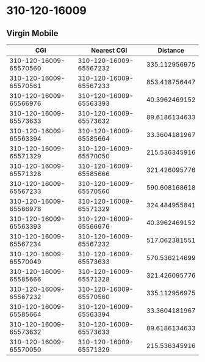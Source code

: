 # 310-120-16009
## Virgin Mobile


| CGI | Nearest CGI | Distance |
|-----|-------------|----------|
| 310-120-16009-65570560 | 310-120-16009-65567232 | 335.112956975 |
| 310-120-16009-65570561 | 310-120-16009-65567233 | 853.418756447 |
| 310-120-16009-65566976 | 310-120-16009-65563393 | 40.3962469152 |
| 310-120-16009-65573633 | 310-120-16009-65573632 | 89.6186134633 |
| 310-120-16009-65563394 | 310-120-16009-65585664 | 33.3604181967 |
| 310-120-16009-65571329 | 310-120-16009-65570050 | 215.536345916 |
| 310-120-16009-65571328 | 310-120-16009-65585666 | 321.426095776 |
| 310-120-16009-65567233 | 310-120-16009-65570560 | 590.608168618 |
| 310-120-16009-65566978 | 310-120-16009-65571329 | 324.484955841 |
| 310-120-16009-65563393 | 310-120-16009-65566976 | 40.3962469152 |
| 310-120-16009-65567234 | 310-120-16009-65567232 | 517.062381551 |
| 310-120-16009-65570049 | 310-120-16009-65573633 | 570.536214699 |
| 310-120-16009-65585666 | 310-120-16009-65571328 | 321.426095776 |
| 310-120-16009-65567232 | 310-120-16009-65570560 | 335.112956975 |
| 310-120-16009-65585664 | 310-120-16009-65563394 | 33.3604181967 |
| 310-120-16009-65573632 | 310-120-16009-65573633 | 89.6186134633 |
| 310-120-16009-65570050 | 310-120-16009-65571329 | 215.536345916 |
